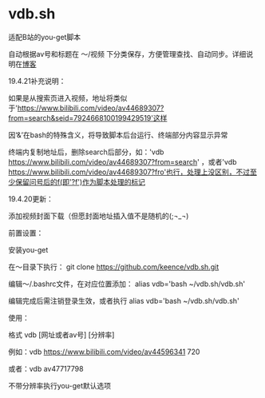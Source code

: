 # vdb.sh
适配B站的you-get脚本

自动根据av号和标题在 ～/视频 下分类保存，方便管理查找、自动同步。详细说明在[博客](https://blog.lolicon.world/?p=92)

19.4.21补充说明：

如果是从搜索页进入视频，地址将类似于'https://www.bilibili.com/video/av44689307?from=search&seid=7924668100199429519'这样

因‘&’在bash的特殊含义，将导致脚本后台运行、终端部分内容显示异常

终端内复制地址后，删除search后部分，如：'vdb https://www.bilibili.com/video/av44689307?from=search' ，或者'vdb https://www.bilibili.com/video/av44689307?fro'也行，处理上没区别，不过至少保留问号后的f(即'?f')作为脚本处理的标记

19.4.20更新：

添加视频封面下载（但愿封面地址插入值不是随机的(;¬_¬)

前置设置：

安装you-get

在～目录下执行： git clone https://github.com/keence/vdb.sh.git

编辑～/.bashrc文件，在对应位置添加：  alias vdb='bash ~/vdb.sh/vdb.sh'

编辑完成后需注销登录生效，或者执行 alias vdb='bash ~/vdb.sh/vdb.sh'

使用：

格式 vdb [网址或者av号]  [分辨率]

例如：vdb https://www.bilibili.com/video/av44596341 720

或者：vdb av47717798

不带分辨率执行you-get默认选项
